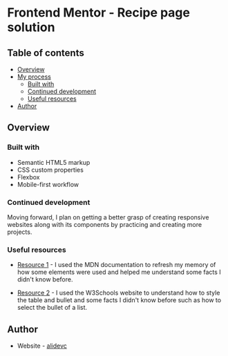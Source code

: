 # Frontend Mentor - Recipe page solution

## Table of contents

- [Overview](#overview)
  <!-- - [Links](#links) -->
- [My process](#my-process)
  - [Built with](#built-with)
  - [Continued development](#continued-development)
  - [Useful resources](#useful-resources)
- [Author](#author)

## Overview

<!-- ### Links

- Solution URL: [Add solution URL here](https://your-solution-url.com)
- Live Site URL: [Add live site URL here](https://your-live-site-url.com) -->

### Built with

- Semantic HTML5 markup
- CSS custom properties
- Flexbox
- Mobile-first workflow

### Continued development

Moving forward, I plan on getting a better grasp of creating responsive websites along with its components by practicing and creating more projects.

### Useful resources

- [Resource 1](https://developer.mozilla.org/en-US/docs/Web) - I used the MDN documentation to refresh my memory of how some elements were used and helped me understand some facts I didn't know before. 

- [Resource 2](https://www.w3schools.com/css/) - I used the W3Schools website to understand how to style the table and bullet and some facts I didn't know before such as how to select the bullet of a list. 


## Author

- Website - [alidevc](https://www.github.com/alidevc)

